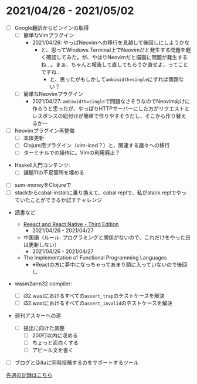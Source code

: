 # 2021/04/26 - 2021/05/02

- [ ] Google翻訳からピンインの取得
    - [ ] 簡単なVimプラグイン
        - 2021/04/26: やっぱNeovimへの移行を見越して後回しにしようかな
            - と、思ってWindows Terminal上でNeovimだと発生する問題を軽く確認してみた。が、やはりNeovimだと描画に問題が発生するね...。まぁ、ちゃんと報告して直してもらうか直せよ、ってことですね...
                - と、思ったがもしかして`ambiwidth=single`にすれば問題ない？
    - [ ] 簡単なNeovimプラグイン
        - 2021/04/27: `ambiwidth=single`で問題なさそうなのでNeovim向けに作ろうと思ったが、やっぱりHTTPサーバーにした方がリクエストとレスポンスの紐付けが簡単で作りやすそうだし、そこから作り替えるかー
- [ ] Neovimプラグイン再整備
    - [ ] 本体更新
    - [ ] Clojure用プラグイン（vim-iced？）と、関連する諸々への移行
    - [ ] ターミナルでの操作に。Vimの利用廃止？
- Haskell入門コンテンツ:
    - [ ] 課題11の不足箇所を埋める
- [ ] sum-moneyをClojureで
- [ ] stackからcabal-installに乗り換えて、cabal replで、私がstack replでやっていたことができるか試すチャレンジ
- 読書など:
    - [Reeact and React Native - Third Edition](https://www.packtpub.com/product/react-and-react-native-third-edition/9781839211140)
        - 2021/04/26 - 2021/04/27
    - 中国語（ルール: プログラミングと関係がないので、これだけをやった日は更新しない）
        - 2021/04/26 - 2021/04/27
    - The Implementation of Functional Programming Languages
        - ※Reactの方に夢中になっちゃってあまり頭に入っていないので後回し

- wasm2arm32 compiler:
    - [ ] i32.wastにおけるすべての`assert_trap`のテストケースを解決
    - [ ] i32.wastにおけるすべての`assert_invalid`のテストケースを解決
- 週刊アスキーへの道
    - [ ] 提出に向けた調整
        - [ ] 200行以内に収める
        - [ ] ちょっと面白くする
        - [ ] アピール文を書く
- [ ] ブログとQiitaに同時投稿するのをサポートするツール

[先週の記録はこちら](https://github.com/igrep/daily-commits/blob/bf27be08319cf314d69640f9796331be32e3f478/yesterday.md)

